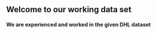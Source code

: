 <h2>Welcome to our working data set</h2>
<h4>We are experienced and worked in the given DHL dataset</h4>
